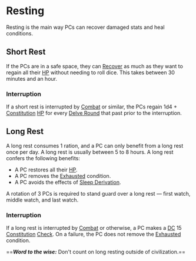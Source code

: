 # Resting

Resting is the main way PCs can recover damaged stats and heal conditions.

## Short Rest

If the PCs are in a safe space, they can [Recover](../Exploration/Delving.md#Recover) as much as they want to regain all their [HP](../../Player%20Characters/Derived%20Statistics/Hit%20Points.md) without needing to roll dice. This takes between 30 minutes and an hour.

### Interruption

If a short rest is interrupted by [Combat](../Combat/Combat.md) or similar, the PCs regain 1d4 + [Constitution](../../Player%20Characters/The%20Ability%20Scores/Constitution.md) [HP](../../Player%20Characters/Derived%20Statistics/Hit%20Points.md) for every [Delve Round](Round.md#Delve%20Round) that past prior to the interruption.

## Long Rest

A long rest consumes 1 ration, and a PC can only benefit from a long rest once per day. A long rest is usually between 5 to 8 hours. A long rest confers the following benefits:

- A PC restores all their [HP](../../Player%20Characters/Derived%20Statistics/Hit%20Points.md).
- A PC removes the [Exhausted](../Conditions/Exhausted.md) condition.
- A PC avoids the effects of [Sleep Derivation](../Hazards/Biological%20Hazards.md#Sleep%20Derivation).

A rotation of 3 PCs is required to stand guard over a long rest — first watch, middle watch, and last watch.

### Interruption

If a long rest is interrupted by [Combat](../Combat/Combat.md) or otherwise, a PC makes a [DC](DC.md) 15 [Constitution](../../Player%20Characters/The%20Ability%20Scores/Constitution.md) [Check](Check.md). On a failure, the PC does not remove the [Exhausted](../Conditions/Exhausted.md) condition.

==***Word to the wise:*** Don't count on long resting outside of civilization.==
